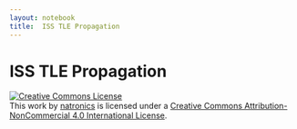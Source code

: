 ```yaml
---
layout: notebook
title:  ISS TLE Propagation
---
```



# ISS TLE Propagation



<a rel="license" href="https://creativecommons.org/licenses/by-nc/4.0/"><img alt="Creative Commons License" style="border-width:0" src="https://i.creativecommons.org/l/by-nc/4.0/80x15.png" /></a><br />This <span xmlns:dct="https://purl.org/dc/terms/" href="https://purl.org/dc/dcmitype/InteractiveResource" rel="dct:type">work</span> by <a xmlns:cc="https://creativecommons.org/ns#" href="https://github.com/natronics" property="cc:attributionName" rel="cc:attributionURL">natronics</a> is licensed under a <a rel="license" href="https://creativecommons.org/licenses/by-nc/4.0/">Creative Commons Attribution-NonCommercial 4.0 International License</a>.
